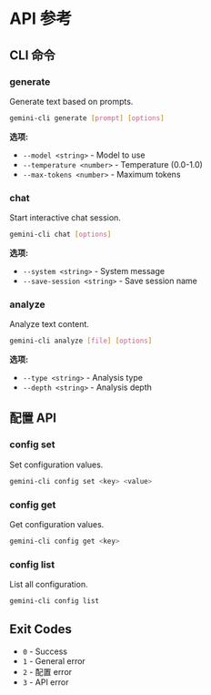 # API 参考

## CLI 命令

### generate

Generate text based on prompts.

```bash
gemini-cli generate [prompt] [options]
```

**选项:**
- `--model <string>` - Model to use
- `--temperature <number>` - Temperature (0.0-1.0)
- `--max-tokens <number>` - Maximum tokens

### chat

Start interactive chat session.

```bash
gemini-cli chat [options]
```

**选项:**
- `--system <string>` - System message
- `--save-session <string>` - Save session name

### analyze

Analyze text content.

```bash
gemini-cli analyze [file] [options]
```

**选项:**
- `--type <string>` - Analysis type
- `--depth <string>` - Analysis depth

## 配置 API

### config set

Set configuration values.

```bash
gemini-cli config set <key> <value>
```

### config get

Get configuration values.

```bash
gemini-cli config get <key>
```

### config list

List all configuration.

```bash
gemini-cli config list
```

## Exit Codes

- `0` - Success
- `1` - General error
- `2` - 配置 error
- `3` - API error
